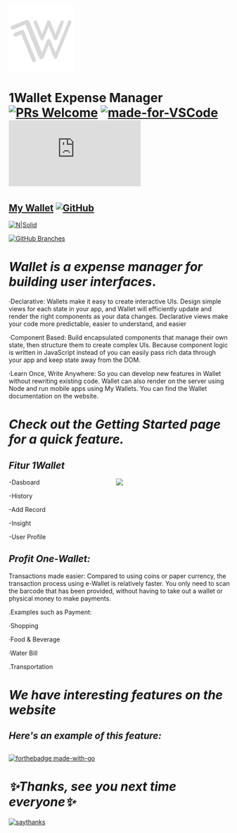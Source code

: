 <img src="https://raw.githubusercontent.com/ahmadfahrurrozi24/1Wallet/tester/public/img/logo.png" width="150px">

# 1Wallet Expense Manager [![PRs Welcome](https://img.shields.io/badge/PRs-welcome-brightgreen.svg?style=flat-square)](http://makeapullrequest.com) [![made-for-VSCode](https://img.shields.io/badge/Made%20for-VSCode-1f425f.svg)](https://code.visualstudio.com/) [![GitHub commits](https://badgen.net/github/commits/Naereen/Strapdown.js)](https://GitHub.com/ahmadfahrurrozi24/1Wallet/commit/)


## [My Wallet](http://127.0.0.1:8000/)         [![GitHub](https://badgen.net/badge/icon/github?icon=github&label)](https://github.com/ahmadfahrurrozi24/1Wallet)

[![N|Solid](https://cldup.com/dTxpPi9lDf.thumb.png)](https://nodesource.com/products/nsolid)

[![GitHub Branches](https://badgen.net/github/branches/ahmadfahrurrozi24/1Wallet)](https://github.com/ahmadfahrurrozi24/1Wallet/)

# _Wallet is a expense manager for building user interfaces_.

·Declarative: Wallets make it easy to create interactive UIs. Design simple views for each state in your app, and Wallet will efficiently update and render the right components as your data changes. Declarative views make your code more predictable, easier to understand, and easier

·Component Based: Build encapsulated components that manage their own state, then structure them to create complex UIs. Because component logic is written in JavaScript instead of you can easily pass rich data through your app and keep state away from the DOM.

·Learn Once, Write Anywhere: So you can develop new features in Wallet without rewriting existing code. Wallet can also render on the server using Node and run mobile apps using My Wallets.
You can find the Wallet documentation on the website.


# _Check out the Getting Started page for a quick feature._

## _Fitur 1Wallet_
           
 -Dasboard                       <img align="right" src="https://cdn.dribbble.com/users/1162077/screenshots/3848914/programmer.gif" width="260px">
 
 -History  
 
 -Add Record
 
 -Insight
 
 -User Profile

## _Profit One-Wallet:_

Transactions made easier:
Compared to using coins or paper currency, the transaction process using e-Wallet is relatively faster.
You only need to scan the barcode that has been provided, without having to take out a wallet or physical money to make payments.

.Examples such as Payment:

·Shopping

·Food & Beverage

·Water Bill

.Transportation

# _We have interesting features on the website_

## _Here's an example of this feature:_





## 




[![forthebadge made-with-go](http://ForTheBadge.com/images/badges/made-with-go.svg)](http://127.0.0.1:8000/register)




# _✨Thanks, see you next time everyone✨_

[![saythanks](https://img.shields.io/badge/say-thanks-ff69b4.svg)](https://github.com/ahmadfahrurrozi24?tab=repositories/to/ahmadfahrurrozi24)
